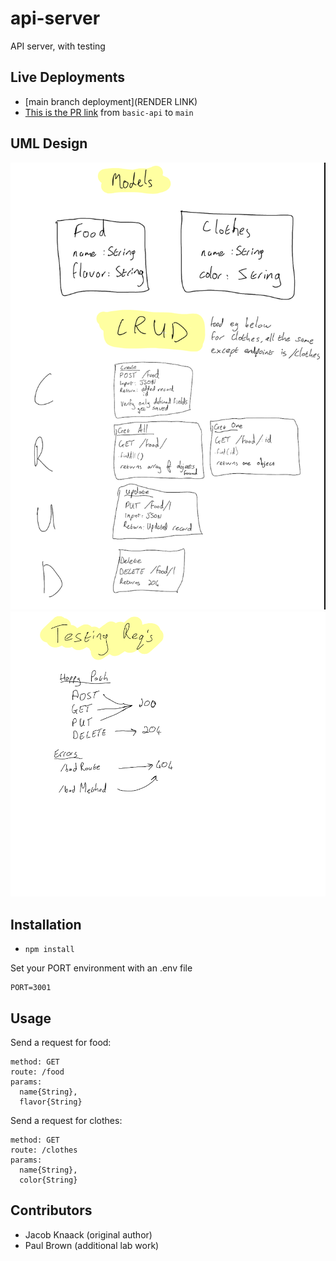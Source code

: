 # api-server

API server, with testing


## Live Deployments
- [main branch deployment](RENDER LINK)
- [This is the PR link]() from `basic-api` to `main`

## UML Design
![UML Design (p1)](uml-p1.png)
![UML Design (p2)](uml-p2.png)

## Installation

* `npm install`

Set your PORT environment with an .env file

```text
PORT=3001
```

## Usage

Send a request for food:

```text
method: GET
route: /food
params:
  name{String},
  flavor{String}
```

Send a request for clothes:

```text
method: GET
route: /clothes
params:
  name{String},
  color{String}
```

## Contributors

- Jacob Knaack (original author)
- Paul Brown (additional lab work)

